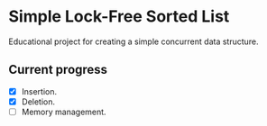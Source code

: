 # Simple Lock-Free Sorted List

Educational project for creating a simple concurrent data structure.

## Current progress

- [x] Insertion.
- [x] Deletion.
- [ ] Memory management.
